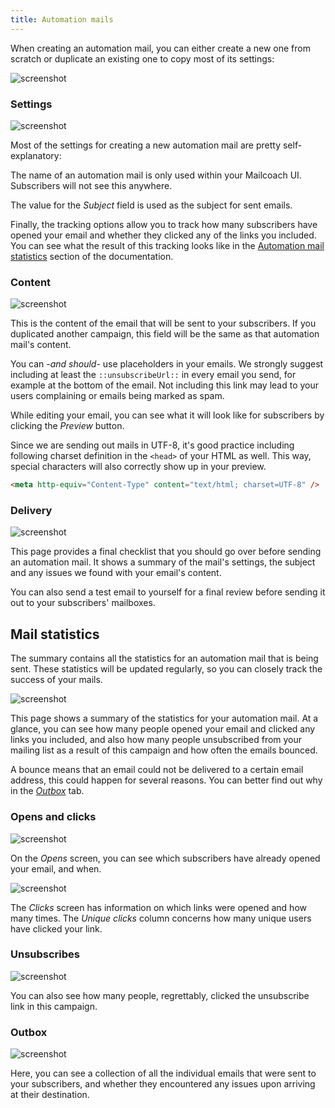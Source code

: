 ```yaml
---
title: Automation mails
---
```


When creating an automation mail, you can either create a new one from scratch or duplicate an existing one to copy most of its settings:

![screenshot](/images/docs/self-hosted/v6/automations/creating-an-automation-mail-index.png)

### Settings

![screenshot](/images/docs/self-hosted/v6/automations/creating-an-automation-mail-settings.png)

Most of the settings for creating a new automation mail are pretty self-explanatory:

The name of an automation mail is only used within your Mailcoach UI. Subscribers will not see this anywhere.

The value for the _Subject_ field is used as the subject for sent emails.

Finally, the tracking options allow you to track how many subscribers have opened your email and whether they clicked any of the links you included. You can see what the result of this tracking looks like in the [Automation mail statistics](https://spatie.be/docs/self-hosted/v6/using-the-ui/automations#automation-mail-statistics) section of the documentation.

### Content

![screenshot](/images/docs/self-hosted/v6/automations/creating-an-automation-mail-content.png)

This is the content of the email that will be sent to your subscribers. If you duplicated another campaign, this field will be the same as that automation mail's content.

You can -_and should_- use placeholders in your emails. We strongly suggest including at least the `::unsubscribeUrl::` in every email you send, for example at the bottom of the email. Not including this link may lead to your users complaining or emails being marked as spam.

While editing your email, you can see what it will look like for subscribers by clicking the _Preview_ button.

Since we are sending out mails in UTF-8, it's good practice including following charset definition in the `<head>` of your HTML as well. This way, special characters will also correctly show up in your preview.

```HTML
<meta http-equiv="Content-Type" content="text/html; charset=UTF-8" />
```

### Delivery

![screenshot](/images/docs/self-hosted/v6/automations/creating-an-automation-mail-delivery.png)

This page provides a final checklist that you should go over before sending an automation mail. It shows a summary of the mail's settings, the subject and any issues we found with your email's content.

You can also send a test email to yourself for a final review before sending it out to your subscribers' mailboxes.

## Mail statistics

The summary contains all the statistics for an automation mail that is being sent. These statistics will be updated regularly, so you can closely track the success of your mails.

![screenshot](/images/docs/self-hosted/v6/automations/automation-mail-statistics-overview.png)

This page shows a summary of the statistics for your automation mail. At a glance, you can see how many people opened your email and clicked any links you included, and also how many people unsubscribed from your mailing list as a result of this campaign and how often the emails bounced.

A bounce means that an email could not be delivered to a certain email address, this could happen for several reasons. You can better find out why in the [_Outbox_](https://spatie.be/docs/self-hosted/v6/using-the-ui/automations#outbox) tab.

### Opens and clicks

![screenshot](/images/docs/self-hosted/v6/automations/automation-mail-statistics-opens.png)

On the _Opens_ screen, you can see which subscribers have already opened your email, and when.

![screenshot](/images/docs/self-hosted/v6/automations/automation-mail-statistics-clicks.png)

The _Clicks_ screen has information on which links were opened and how many times. The _Unique clicks_ column concerns how many unique users have clicked your link.

### Unsubscribes

![screenshot](/images/docs/self-hosted/v6/automations/automation-mail-statistics-unsubscribes.png)

You can also see how many people, regrettably, clicked the unsubscribe link in this campaign.

### Outbox

![screenshot](/images/docs/self-hosted/v6/automations/automation-mail-statistics-outbox.png)

Here, you can see a collection of all the individual emails that were sent to your subscribers, and whether they encountered any issues upon arriving at their destination.
